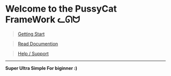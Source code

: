 # Welcome to the PussyCat FrameWork ᓚᘏᗢ
> [Getting Start](https://masihgh.github.io/pussycat/getting-starte) 

>[Read Documention](https://masihgh.github.io/pussycat/documentation)

>[Help / Support](https://masihgh.github.io/pussycat/documentation)

<hr>

__Super Ultra Simple For biginner :)__
